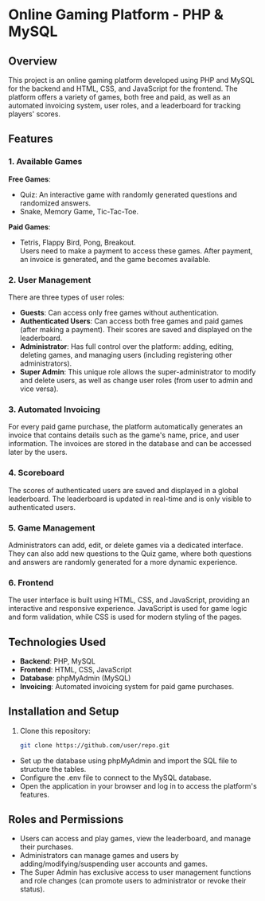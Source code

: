 # Online Gaming Platform - PHP & MySQL

## Overview
This project is an online gaming platform developed using PHP and MySQL for the backend and HTML, CSS, and JavaScript for the frontend. The platform offers a variety of games, both free and paid, as well as an automated invoicing system, user roles, and a leaderboard for tracking players' scores.

## Features

### 1. Available Games
**Free Games**:
- Quiz: An interactive game with randomly generated questions and randomized answers.
- Snake, Memory Game, Tic-Tac-Toe.

**Paid Games**:
- Tetris, Flappy Bird, Pong, Breakout.  
  Users need to make a payment to access these games. After payment, an invoice is generated, and the game becomes available.

### 2. User Management
There are three types of user roles:
- **Guests**: Can access only free games without authentication.
- **Authenticated Users**: Can access both free games and paid games (after making a payment). Their scores are saved and displayed on the leaderboard.
- **Administrator**: Has full control over the platform: adding, editing, deleting games, and managing users (including registering other administrators).
- **Super Admin**: This unique role allows the super-administrator to modify and delete users, as well as change user roles (from user to admin and vice versa).

### 3. Automated Invoicing
For every paid game purchase, the platform automatically generates an invoice that contains details such as the game's name, price, and user information. The invoices are stored in the database and can be accessed later by the users.

### 4. Scoreboard
The scores of authenticated users are saved and displayed in a global leaderboard. The leaderboard is updated in real-time and is only visible to authenticated users.

### 5. Game Management
Administrators can add, edit, or delete games via a dedicated interface. They can also add new questions to the Quiz game, where both questions and answers are randomly generated for a more dynamic experience.

### 6. Frontend
The user interface is built using HTML, CSS, and JavaScript, providing an interactive and responsive experience. JavaScript is used for game logic and form validation, while CSS is used for modern styling of the pages.

## Technologies Used
- **Backend**: PHP, MySQL
- **Frontend**: HTML, CSS, JavaScript
- **Database**: phpMyAdmin (MySQL)
- **Invoicing**: Automated invoicing system for paid game purchases.

## Installation and Setup

1. Clone this repository:
   ```bash
   git clone https://github.com/user/repo.git
- Set up the database using phpMyAdmin and import the SQL file to structure the tables.
- Configure the .env file to connect to the MySQL database.
- Open the application in your browser and log in to access the platform's features.
## Roles and Permissions
- Users can access and play games, view the leaderboard, and manage their purchases.
- Administrators can manage games and users by adding/modifying/suspending user accounts and games.
- The Super Admin has exclusive access to user management functions and role changes (can promote users to administrator or revoke their status).
